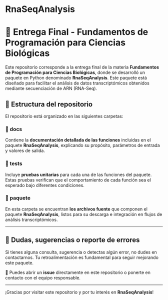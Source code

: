 # RnaSeqAnalysis
# 🧬 Entrega Final - Fundamentos de Programación para Ciencias Biológicas

Este repositorio corresponde a la entrega final de la materia **Fundamentos de Programación para Ciencias Biológicas**, donde se desarrolló un paquete en Python denominado **RnaSeqAnalysis**. Este paquete está diseñado para facilitar el análisis de datos transcriptómicos obtenidos mediante secuenciación de ARN (RNA-Seq).

## 📂 Estructura del repositorio

El repositorio está organizado en las siguientes carpetas:

### 📁 docs
Contiene la **documentación detallada de las funciones** incluidas en el paquete **RnaSeqAnalysis**, explicando su propósito, parámetros de entrada y valores de salida.

### 📁 tests
Incluye **pruebas unitarias** para cada una de las funciones del paquete. Estas pruebas verifican que el comportamiento de cada función sea el esperado bajo diferentes condiciones.

### 📁 paquete
En esta carpeta se encuentran **los archivos fuente** que componen el paquete **RnaSeqAnalysis**, listos para su descarga e integración en flujos de análisis transcriptómicos.

---

## 📣 Dudas, sugerencias o reporte de errores

Si tienes alguna consulta, sugerencia o detectas algún error, no dudes en contactarnos. Tu retroalimentación es fundamental para seguir mejorando este paquete.

📧 Puedes abrir un **issue** directamente en este repositorio o ponerte en contacto con el equipo responsable.

---

¡Gracias por visitar este repositorio y por tu interés en **RnaSeqAnalysis**!
